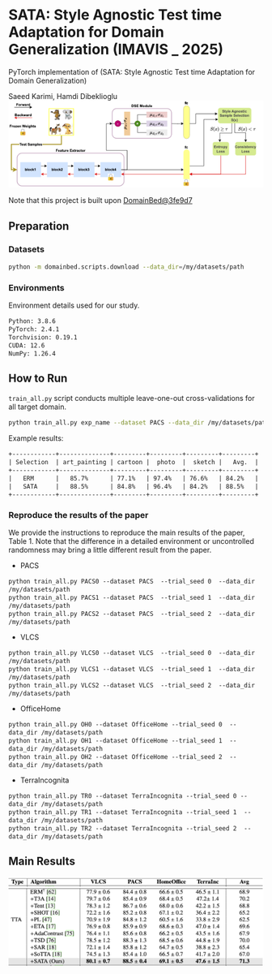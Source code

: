 # SATA: Style Agnostic Test time Adaptation for Domain Generalization (IMAVIS _ 2025)

PyTorch implementation of (SATA: Style Agnostic Test time Adaptation for Domain Generalization)

Saeed Karimi, Hamdi Dibeklioglu
![Figure Description](figures/Figure1.png)

Note that this project is built upon [DomainBed@3fe9d7](https://github.com/facebookresearch/DomainBed/tree/3fe9d7bb4bc14777a42b3a9be8dd887e709ec414)

## Preparation

### Datasets

```sh
python -m domainbed.scripts.download --data_dir=/my/datasets/path
```

### Environments

Environment details used for our study.

```
Python: 3.8.6
PyTorch: 2.4.1
Torchvision: 0.19.1
CUDA: 12.6
NumPy: 1.26.4
```

## How to Run

`train_all.py` script conducts multiple leave-one-out cross-validations for all target domain.

```sh
python train_all.py exp_name --dataset PACS --data_dir /my/datasets/path
```

Example results:

```
+------------+--------------+---------+---------+---------+---------+
| Selection  | art_painting | cartoon |  photo  |  sketch |   Avg.  |
+------------+--------------+---------+---------+---------+---------+
|   ERM      |   85.7%      | 77.1%   | 97.4%   | 76.6%   | 84.2%   |
|   SATA     |   88.5%      | 84.8%   | 96.4%   | 84.2%   | 88.5%   |
+------------+--------------+---------+---------+---------+---------+
```

### Reproduce the results of the paper

We provide the instructions to reproduce the main results of the paper, Table 1.
Note that the difference in a detailed environment or uncontrolled randomness may bring a little different result from the paper.

- PACS

```
python train_all.py PACS0 --dataset PACS  --trial_seed 0  --data_dir /my/datasets/path
python train_all.py PACS1 --dataset PACS  --trial_seed 1  --data_dir /my/datasets/path
python train_all.py PACS2 --dataset PACS  --trial_seed 2  --data_dir /my/datasets/path
```

- VLCS

```
python train_all.py VLCS0 --dataset VLCS  --trial_seed 0  --data_dir /my/datasets/path
python train_all.py VLCS1 --dataset VLCS  --trial_seed 1  --data_dir /my/datasets/path
python train_all.py VLCS2 --dataset VLCS  --trial_seed 2  --data_dir /my/datasets/path
```

- OfficeHome

```
python train_all.py OH0 --dataset OfficeHome --trial_seed 0  --data_dir /my/datasets/path
python train_all.py OH1 --dataset OfficeHome --trial_seed 1  --data_dir /my/datasets/path
python train_all.py OH2 --dataset OfficeHome --trial_seed 2  --data_dir /my/datasets/path
```

- TerraIncognita

```
python train_all.py TR0 --dataset TerraIncognita --trial_seed 0 --data_dir /my/datasets/path
python train_all.py TR1 --dataset TerraIncognita --trial_seed 1  --data_dir /my/datasets/path
python train_all.py TR2 --dataset TerraIncognita --trial_seed 2  --data_dir /my/datasets/path
```

## Main Results

![Figure Description](figures/head.png)
![Figure Description](figures/results.png)
